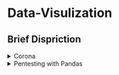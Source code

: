 # Data-Visulization

## Brief Dispriction

<details>
           <summary>Corona</summary>
           <p></p>
           <p>WEb Scraping and Data Visulization</p>
           For [More](https://github.com/vipulvyas/Data-Visulization/blob/master/corona/Readme.md) Detil 
</details>
<details>
           <summary>Pentesting with Pandas</summary>
            <p></p>
           <p>Data visulize with pandas</p>
           <p>For [More](https://github.com/vipulvyas/Data-Visulization/blob/master/pentestingwithpandas/Readme.md) Detail</p>
</details>
